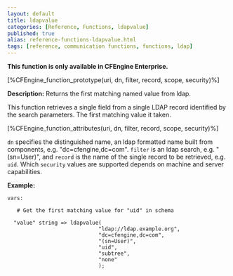```yaml
---
layout: default
title: ldapvalue
categories: [Reference, Functions, ldapvalue]
published: true
alias: reference-functions-ldapvalue.html
tags: [reference, communication functions, functions, ldap]
---
```


**This function is only available in CFEngine Enterprise.**

[%CFEngine_function_prototype(uri, dn, filter, record, scope, security)%]

**Description:** Returns the first matching named value from ldap.

This function retrieves a single field from a single LDAP record
identified by the search parameters. The first matching value it taken.

[%CFEngine_function_attributes(uri, dn, filter, record, scope, security)%]

`dn` specifies the distinguished name, an ldap formatted name built from 
components, e.g. "dc=cfengine,dc=com". `filter` is an ldap search, e.g. 
"(sn=User)", and `record` is the name of the single record to be retrieved, 
e.g. `uid`. Which `security` values are supported depends on machine and
server capabilities.

**Example:**

```cf3
vars:

   # Get the first matching value for "uid" in schema

  "value" string => ldapvalue(
                             "ldap://ldap.example.org", 
                             "dc=cfengine,dc=com",
                             "(sn=User)",
                             "uid",
                             "subtree",
                             "none"
                             );
```

